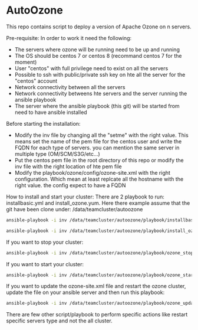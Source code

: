 # AutoOzone
This repo contains script to deploy a version of Apache Ozone on n servers.

Pre-requisite:
In order to work it need the following:
- The servers where ozone will be running need to be up and running
- The OS should be centos 7 or centos 8 (recommand centos 7 for the moment)
- User "centos" with full privilege need to exist on all the servers
- Possible to ssh with public/private ssh key on hte all the server for the "centos" account
- Network connectivity between all the servers
- Network connectivity betweens hte servers and the server running the ansible playbook
- The server where the ansible playbook (this git) will be started from need to have ansible installed

Before starting the installation:
- Modify the inv file by changing all the "setme" with the right value. This means set the name of the pem file for the centos user and write the FQDN for each type of servers. you can mention the same server in multiple type (OM/SCM/S3G/etc...)
- Put the centos pem file in the root directory of this repo or modify the inv file with the right location of hte pem file
- Modify the playbook/ozone/config/ozone-site.xml with the right configuration. Which mean at least replcate all the hostname with the right value. the config expect to have a FQDN

How to install and start your cluster:
There are 2 playbook to run: installbasic.yml and install_ozone.yum. 
Here there example assume that the git have been clone under: /data/teamcluster/autoozone
```bash
ansible-playbook -i inv /data/teamcluster/autoozone/playbook/installbasic.yml
```
```bash
ansible-playbook -i inv /data/teamcluster/autoozone/playbook/install_ozone.yml
```

If you want to stop your cluster:
```bash
ansible-playbook -i inv /data/teamcluster/autoozone/playbook/ozone_stop.yml
```
If you want to start your cluster:
```bash
ansible-playbook -i inv /data/teamcluster/autoozone/playbook/ozone_start.yml
```
If you want to update the ozone-site.xml file and restart the ozone cluster, update the file on your ansible server and then run this playbook:
```bash
ansible-playbook -i inv /data/teamcluster/autoozone/playbook/ozone_update_config_restart_all.yml
```

There are few other script/playbook to perform specific actions like restart specific servers type and not the all cluster.
